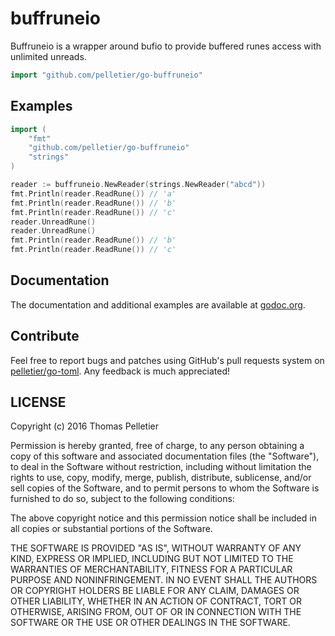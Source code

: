 # buffruneio

Buffruneio is a wrapper around bufio to provide buffered runes access with
unlimited unreads.

```go
import "github.com/pelletier/go-buffruneio"
```

## Examples

```go
import (
    "fmt"
    "github.com/pelletier/go-buffruneio"
    "strings"
)

reader := buffruneio.NewReader(strings.NewReader("abcd"))
fmt.Println(reader.ReadRune()) // 'a'
fmt.Println(reader.ReadRune()) // 'b'
fmt.Println(reader.ReadRune()) // 'c'
reader.UnreadRune()
reader.UnreadRune()
fmt.Println(reader.ReadRune()) // 'b'
fmt.Println(reader.ReadRune()) // 'c'
```

## Documentation

The documentation and additional examples are available at
[godoc.org](http://godoc.org/github.com/pelletier/go-buffruneio).

## Contribute

Feel free to report bugs and patches using GitHub's pull requests system on
[pelletier/go-toml](https://github.com/pelletier/go-buffruneio). Any feedback is
much appreciated!

## LICENSE

Copyright (c) 2016 Thomas Pelletier

Permission is hereby granted, free of charge, to any person obtaining a copy of
this software and associated documentation files (the "Software"), to deal in
the Software without restriction, including without limitation the rights to
use, copy, modify, merge, publish, distribute, sublicense, and/or sell copies of
the Software, and to permit persons to whom the Software is furnished to do so,
subject to the following conditions:

The above copyright notice and this permission notice shall be included in all
copies or substantial portions of the Software.

THE SOFTWARE IS PROVIDED "AS IS", WITHOUT WARRANTY OF ANY KIND, EXPRESS OR
IMPLIED, INCLUDING BUT NOT LIMITED TO THE WARRANTIES OF MERCHANTABILITY, FITNESS
FOR A PARTICULAR PURPOSE AND NONINFRINGEMENT. IN NO EVENT SHALL THE AUTHORS OR
COPYRIGHT HOLDERS BE LIABLE FOR ANY CLAIM, DAMAGES OR OTHER LIABILITY, WHETHER
IN AN ACTION OF CONTRACT, TORT OR OTHERWISE, ARISING FROM, OUT OF OR IN
CONNECTION WITH THE SOFTWARE OR THE USE OR OTHER DEALINGS IN THE SOFTWARE.
